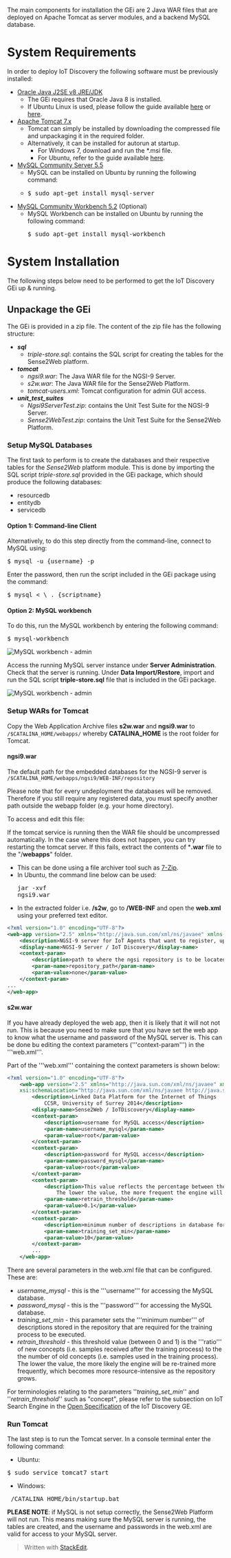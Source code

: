 The main components for installation the GEi are 2 Java WAR files that are deployed on Apache Tomcat as server modules, and a backend MySQL database.

# System Requirements

In order to deploy IoT Discovery the following software must be previously installed:
<br>

 - [Oracle Java J2SE v8 JRE/JDK][Oracle Java]
	 - The GEi requires that Oracle Java 8 is installed. 
	 - If Ubuntu Linux is used, please follow the guide available [here][Oracle Java Ubuntu default] or [here][Oracle Java Ubuntu webupd8].
 - [Apache Tomcat 7.x][Apache Tomcat]
	 - Tomcat can simply be installed by downloading the compressed file and unpackaging it in the required folder.
	 - Alternatively, it can be installed for autorun at startup.
		 - For Windows 7, download and run the *.msi file.
		 - For Ubuntu, refer to the guide available [here](https://www.digitalocean.com/community/tutorials/how-to-install-apache-tomcat-7-on-ubuntu-14-04-via-apt-get).
 - [MySQL Community Server 5.5](http://dev.mysql.com/downloads/mysql/)
	 - MySQL can be installed on Ubuntu by running the following command: 
	 - <pre>$ sudo apt-get install mysql-server</pre>
 - [MySQL Community Workbench 5.2](http://www.mysql.com/downloads/workbench/) (Optional)
	 - MySQL Workbench can be installed on Ubuntu by running the following command: <pre>$ sudo apt-get install mysql-workbench</pre>

# System Installation

The following steps below need to be performed to get the IoT Discovery GEi up & running.

## Unpackage the GEi

The GEi is provided in a zip file. The content of the zip file has the following structure:

- ***sql***
	 - *triple-store.sql*: contains the SQL script for creating the tables for the Sense2Web platform.
- ***tomcat***
	 - *ngsi9.war*: The Java WAR file for the NGSI-9 Server.
	 - *s2w.war*: The Java WAR file for the Sense2Web Platform.
	 - *tomcat-users.xml*: Tomcat configuration for admin GUI access.
- ***unit_test_suites***
  - *Ngsi9ServerTest.zip*: contains the Unit Test Suite for the NGSI-9 Server.
  - *Sense2WebTest.zip*: contains the Unit Test Suite for the Sense2Web Platform.

### Setup MySQL Databases

The first task to perform is to create the databases and their respective tables for the *Sense2Web* platform module. This is done by importing the SQL script *triple-store.sql* provided in the GEi package, which should produce the following databases:

 - resourcedb 
 - entitydb 
 - servicedb

#### Option 1: Command-line Client
Alternatively, to do this step directly from the command-line, connect to MySQL using: <pre>$ mysql -u {username} -p</pre>
Enter the password, then run the script included in the GEi package using the command: <pre>$ mysql < \ . {scriptname} </pre>

#### Option 2: MySQL workbench
To do this, run the MySQL workbench by entering the following command: 
<pre>$ mysql-workbench</pre>
![MySQL workbench - admin](http://forge.fiware.org/plugins/mediawiki/wiki/fiware/images/9/9a/Mysql-wb-1.png)

Access the running MySQL server instance under **Server Administration**. Check that the server is running. Under **Data Import/Restore**, import and run the SQL script **triple-store.sql** file that is included in the GEi package.

![MySQL workbench - admin](http://forge.fiware.org/plugins/mediawiki/wiki/fiware/images/d/d8/Mysql-wb-2.png)


### Setup WARs for Tomcat

Copy the Web Application Archive files **s2w.war** and **ngsi9.war** to `/$CATALINA_HOME/webapps/`  whereby **CATALINA_HOME** is the root folder for Tomcat.

#### **ngsi9.war**
The default path for the embedded databases for the NGSI-9 server is `/$CATALINA_HOME/webapps/ngsi9/WEB-INF/repository`
 
Please note that for every undeployment the databases will be removed. Therefore if you still require any registered data, you must specify another path outside the webapp folder (e.g. your home directory).

 To access and edit this file: 

If the tomcat service is running then the WAR file should be uncompressed automatically. In the case where this does not happen, you can try restarting the tomcat server. If this fails, extract the contents of ***.war** file to the "/**webapps**" folder. 

 - This can be done using a file archiver tool such as [7-Zip](http://www.7-zip.org/). 
 - In Ubuntu, the command line below can be used: <pre>jar -xvf  ngsi9.war</pre>
 - In the extracted folder i.e. **/s2w**, go to **/WEB-INF** and open the **web.xml** using your preferred text editor.

```xml
<?xml version="1.0" encoding="UTF-8"?>
<web-app version="2.5" xmlns="http://java.sun.com/xml/ns/javaee" xmlns:xsi="http://www.w3.org/2001/XMLSchema-instance" xsi:schemaLocation="http://java.sun.com/xml/ns/javaee http://java.sun.com/xml/ns/javaee/web-app_2_5.xsd">
    <description>NGSI-9 server for IoT Agents that want to register, update and discover IoT NGSI Context Entities</description>
    <display-name>NGSI-9 Server / IoT Discovery</display-name>
    <context-param>
        <description>path to where the ngsi repository is to be located</description>
        <param-name>repository_path</param-name>
        <param-value>none</param-value>
    </context-param>
...
</web-app>
```

#### **s2w.war**

If you have already deployed the web app, then it is likely that it will not not run. This is because you need to make sure that you have set the web app to know what the username and password of the MySQL server is. This can be done bu editing the context parameters ('''context-param''') in the '''web.xml'''. 

Part of the '''web.xml''' containing the context parameters is shown below:
```xml
<?xml version="1.0" encoding="UTF-8"?>
    <web-app version="2.5" xmlns="http://java.sun.com/xml/ns/javaee" xmlns:xsi="http://www.w3.org/2001/XMLSchema-instance" 
    xsi:schemaLocation="http://java.sun.com/xml/ns/javaee http://java.sun.com/xml/ns/javaee/web-app_2_5.xsd">    
        <description>Linked Data Platform for the Internet of Things
            CCSR, University of Surrey 2014</description>
        <display-name>Sense2Web / IoTDiscovery</display-name>
        <context-param>
            <description>username for MySQL access</description>
            <param-name>username_mysql</param-name>
            <param-value>root</param-value>
        </context-param>
        <context-param>
            <description>password for MySQL access</description>
            <param-name>password_mysql</param-name>
            <param-value>root</param-value>
        </context-param>
        <context-param>
            <description>This value reflects the percentage between the number of trained concepts and concepts that have been folded in.
                The lower the value, the more frequent the engine will likely be trained</description>
            <param-name>retrain_threshold</param-name>
            <param-value>0.1</param-value>
        </context-param>
        <context-param>
            <description>minimum number of descriptions in database for training</description>
            <param-name>training_set_min</param-name>
            <param-value>10</param-value>
        </context-param>   
        ...
    </web-app>
```
There are several parameters in the web.xml file that can be configured. These are:

 - *username_mysql* - this is the '''username''' for accessing the MySQL database.
 - *password_mysql* - this is the '''password''' for accessing the MySQL database.
 - *training_set_min* - this parameter sets the '''minimum number''' of descriptions stored in the repository that are required for the training process to be executed.
 - *retrain_threshold* - this threshold value (between 0 and 1) is the '''ratio''' of new concepts (i.e. samples received after the training process) to the the number of old concepts (i.e. samples used in the training process). The lower the value, the more likely the engine will be re-trained more frequently, which becomes more resource-intensive as the repository grows.

For terminologies relating to the parameters ''*training_set_min*'' and ''*retrain_threshold*'' such as "concept", please refer to the subsection on IoT Search Engine in the [Open Specification](http://forge.fi-ware.org/plugins/mediawiki/wiki/fiware/index.php/FIWARE.OpenSpecification.IoT.Backend.IoTDiscovery#IoT_Search_Engine_.28Probabilistic.29) of the IoT Discovery GE.

### Run Tomcat

The last step is to run the Tomcat server. In a console terminal enter the following command:

 - Ubuntu: 

<pre>$ sudo service tomcat7 start</pre>

 - Windows: 
<pre> /CATALINA_HOME/bin/startup.bat</pre>

**PLEASE NOTE**: if MySQL is not setup correctly, the Sense2Web Platform will not run. This means making sure the MySQL server is running, the tables are created, and the username and passwords in the web.xml are valid for access to your MySQL server.


[Oracle Java]: http://www.oracle.com/technetwork/java/javase/downloads/jdk8-downloads-2133151.html
[Oracle Java Ubuntu default]: http://www.wikihow.com/Upgrade-Oracle-Java-on-Ubuntu-Linux
[Oracle Java Ubuntu webupd8]: http://www.webupd8.org/2012/09/install-oracle-java-8-in-ubuntu-via-ppa.html
[Apache Tomcat]: http://tomcat.apache.org/download-70.cgi
[db4o]: http://www.db4o.com/
[MySQL]: http://mysql.com/
[UPG]: http://forge.fiware.org/plugins/mediawiki/wiki/fiware/index.php/Configuration_Manager_-_IoT_Discovery_-_User_and_Programmers_Guide#NGSI-9_API
[db4o-install]: http://db4o-object-manager.software.informer.com/download/?ca4611a
> Written with [StackEdit](https://stackedit.io/).
